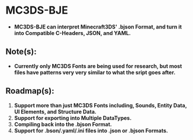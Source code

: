 # MC3DS-BJE
- **MC3DS-BJE can interpret Minecraft3DS' .bjson Format, and turn it into Compatible C-Headers, JSON, and YAML.**

## Note(s):
- **Currently only MC3DS Fonts are being used for research, but most files have patterns very very similar to what the sript goes after.**

## Roadmap(s):
1. **Support more than just MC3DS Fonts including, Sounds, Entity Data, UI Elements, and Structure Data.**
2. **Support for exporting into Multiple DataTypes.**
3. **Compiling back into the .bjson Format.**
4. **Support for .bson/.yaml/.ini files into .json or .bjson Formats.**
